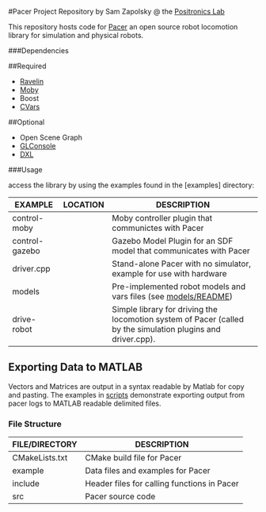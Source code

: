 #Pacer Project Repository
by Sam Zapolsky @ the [Positronics Lab]

[Positronics Lab]: http://robotics.gwu.edu/positronics/

This repository hosts code for [Pacer] an open source robot locomotion library for simulation and physical robots.

[Pacer]: https://github.com/PositronicsLab/Pacer

###Dependencies 

##Required 

- [Ravelin] 
- [Moby] 
- Boost 
- [CVars] 

##Optional 

- Open Scene Graph
- [GLConsole] 
- [DXL]

[Ravelin]: https://github.com/PositronicsLab/Ravelin
[Moby]: https://github.com/PositronicsLab/Moby
[CVars]: https://github.com/arpg/GLConsole
[GLConsole]: https://github.com/arpg/GLConsole
[DXL]: https://github.com/samzapo/DynamixelDriver

###Usage

access the library by using the examples found in the [examples] directory:

 EXAMPLE       | LOCATION |  DESCRIPTION
-------------- | -------- | ---------------------------------------------------------
 control-moby  |          |  Moby controller plugin that communictes with Pacer
 control-gazebo|          |  Gazebo Model Plugin for an SDF model that communicates with Pacer
 driver.cpp    |          |  Stand-alone Pacer with no simulator, example for use with hardware
 models        |          |  Pre-implemented robot models and vars files (see [models/README])
 drive-robot   |          |  Simple library for driving the locomotion system of Pacer (called by the simulation plugins and driver.cpp).

 [models/README]: https://github.com/PositronicsLab/Pacer/tree/master/examples/models/README

## Exporting Data to MATLAB
 
 Vectors and Matrices are output in a syntax readable by Matlab for copy and pasting.  The examples in [scripts] demonstrate exporting output from pacer logs to MATLAB readable delimited files.

[scripts]: https://github.com/PositronicsLab/Pacer/tree/master/examples/test-scripts

### File Structure

 FILE/DIRECTORY  |  DESCRIPTION
---------------- | ---------------------------------------------------------
 CMakeLists.txt  |  CMake build file for Pacer
 example         |  Data files and examples for Pacer
 include         |  Header files for calling functions in Pacer
 src             |  Pacer source code
